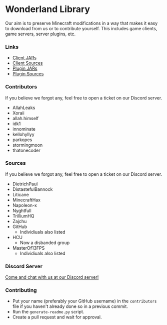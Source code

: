 # Wonderland Library
 Our aim is to preserve Minecraft modifications in a way that makes it easy to download from us or to contribute yourself. This includes game clients, game servers, server plugins, etc.

### Links
- [Client JARs](https://github.com/WonderlandLibrary/client-jars)
- [Client Sources](https://github.com/WonderlandLibrary/client-sources)
- [Plugin JARs](https://github.com/WonderlandLibrary/plugin-jars)
- [Plugin Sources](https://github.com/WonderlandLibrary/plugin-sources)

### Contributors
If you believe we forgot any, feel free to open a ticket on our Discord server.

- AllahLeaks
- Xoraii
- allah.himself
- idk1
- innominate
- kellohyllyy
- parkopes
- stormingmoon
- thatonecoder

### Sources
If you believe we forgot any, feel free to open a ticket on our Discord server.

- DietrichPaul
- DistastefulBannock
- Liticane
- MinecraftHax
- Napoleon-x
- Nyghtfull
- TrilliumHQ
- Zajchu
- GitHub
  - Individiuals also listed
- HCU
  - Now a disbanded group
- MasterOf13FPS
  - Individiuals also listed

### Discord Server
[Come and chat with us at our Discord server!](https://discord.gg/KBGX8FTAXa)

### Contributing
- Put your name (preferably your GitHub username) in the ``contributors`` file if you haven't already done so in a previous commit.
- Run the ``generate-readme.py`` script.
- Create a pull request and wait for approval.
